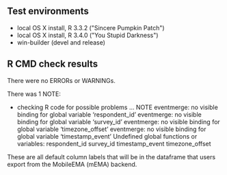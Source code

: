 ## Test environments
* local OS X install, R 3.3.2 ("Sincere Pumpkin Patch")
* local OS X install, R 3.4.0 ("You Stupid Darkness")
* win-builder (devel and release)

## R CMD check results
There were no ERRORs or WARNINGs.

There was 1 NOTE:

* checking R code for possible problems ... NOTE
eventmerge: no visible binding for global variable ‘respondent_id’
eventmerge: no visible binding for global variable ‘survey_id’
eventmerge: no visible binding for global variable ‘timezone_offset’
eventmerge: no visible binding for global variable ‘timestamp_event’
Undefined global functions or variables:
  respondent_id survey_id timestamp_event timezone_offset


These are all default column labels that will be in the dataframe that users export from the MobileEMA (mEMA) backend.


